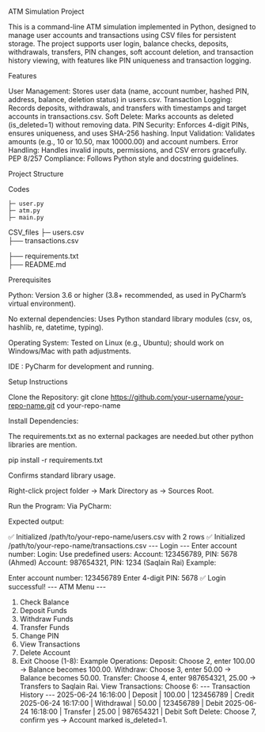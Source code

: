 ATM Simulation Project

This is a command-line ATM simulation implemented in Python, designed to manage user accounts and transactions using CSV files for persistent storage. The project supports user login, balance checks, deposits, withdrawals, transfers, PIN changes, soft account deletion, and transaction history viewing, with features like PIN uniqueness and transaction logging.

Features

User Management: Stores user data (name, account number, hashed PIN, address, balance, deletion status) in users.csv.
Transaction Logging: Records deposits, withdrawals, and transfers with timestamps and target accounts in transactions.csv.
Soft Delete: Marks accounts as deleted (is_deleted=1) without removing data.
PIN Security: Enforces 4-digit PINs, ensures uniqueness, and uses SHA-256 hashing.
Input Validation: Validates amounts (e.g., 10 or 10.50, max 10000.00) and account numbers.
Error Handling: Handles invalid inputs, permissions, and CSV errors gracefully.
PEP 8/257 Compliance: Follows Python style and docstring guidelines.

Project Structure

Codes

    ├─ user.py 
    ├─ atm.py 
    ├─ main.py 

CSV_files
    ├─ users.csv  
    ├── transactions.csv  

├── requirements.txt  
├── README.md         

Prerequisites

Python: Version 3.6 or higher (3.8+ recommended, as used in PyCharm’s virtual environment).

No external dependencies: Uses Python standard library modules (csv, os, hashlib, re, datetime, typing).

Operating System: Tested on Linux (e.g., Ubuntu); should work on Windows/Mac with path adjustments.

IDE : PyCharm for development and running.

Setup Instructions

Clone the Repository:
git clone https://github.com/your-username/your-repo-name.git
cd your-repo-name

Install Dependencies:

The requirements.txt as no external packages are needed.but other python libraries are mention.

pip install -r requirements.txt

Confirms standard library usage.

Right-click project folder → Mark Directory as → Sources Root.

Run the Program:
Via PyCharm:

Expected output:

✅ Initialized /path/to/your-repo-name/users.csv with 2 rows
✅ Initialized /path/to/your-repo-name/transactions.csv
--- Login ---
Enter account number:
Login:
Use predefined users:
Account: 123456789, PIN: 5678 (Ahmed)
Account: 987654321, PIN: 1234 (Saqlain Rai)
Example:

Enter account number: 123456789
Enter 4-digit PIN: 5678
✅ Login successful!
--- ATM Menu ---
1. Check Balance
2. Deposit Funds
3. Withdraw Funds
4. Transfer Funds
5. Change PIN
6. View Transactions
7. Delete Account
8. Exit
Choose (1-8):
Example Operations:
Deposit: Choose 2, enter 100.00 → Balance becomes 100.00.
Withdraw: Choose 3, enter 50.00 → Balance becomes 50.00.
Transfer: Choose 4, enter 987654321, 25.00 → Transfers to Saqlain Rai.
View Transactions: Choose 6:
--- Transaction History ---
2025-06-24 16:16:00 | Deposit | 100.00 | 123456789 | Credit
2025-06-24 16:17:00 | Withdrawal | 50.00 | 123456789 | Debit
2025-06-24 16:18:00 | Transfer | 25.00 | 987654321 | Debit
Soft Delete: Choose 7, confirm yes → Account marked is_deleted=1.
